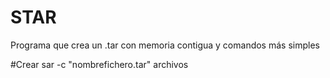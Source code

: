 # STAR
Programa que crea un .tar con memoria contigua y comandos más simples

#Crear
sar -c "nombrefichero.tar" archivos

